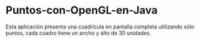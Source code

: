 # Puntos-con-OpenGL-en-Java
Esta aplicación presenta una cuadrícula en pantalla completa utilizando sólo puntos, cada cuadro tiene un ancho y alto de 30 unidades.
